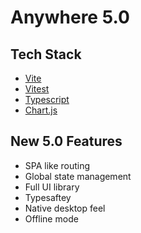# Anywhere 5.0

## Tech Stack

- [Vite](https://vitejs.dev/)
- [Vitest](https://vitest.dev/)
- [Typescript](https://www.typescriptlang.org/docs/)
- [Chart.js](https://www.chartjs.org/)

## New 5.0 Features

- SPA like routing
- Global state management
- Full UI library
- Typesaftey
- Native desktop feel
- Offline mode
